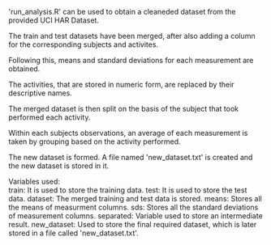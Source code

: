 'run_analysis.R' can be used to obtain a cleaneded dataset from the provided UCI HAR Dataset. 

The train and test datasets have been merged, after also adding a column for the corresponding subjects and activites. 

Following this, means and standard deviations for each measurement are obtained. 

The activities, that are stored in numeric form, are replaced by their descriptive names.

The merged dataset is then split on the basis of the subject that took performed each activity.

Within each subjects observations, an average of each measurement is taken by grouping based on the activity performed.

The new dataset is formed. A file named 'new_dataset.txt' is created and the new dataset is stored in it.

Variables used:  
train: It is used to store the training data.
test: It is used to store the test data.
dataset: The merged training and test data is stored.
means: Stores all the means of measurment columns.
sds: Stores all the standard deviations of measurement columns.
separated: Variable used to store an intermediate result.
new_dataset: Used to store the final required dataset, which is later stored in a file called 'new_dataset.txt'.
